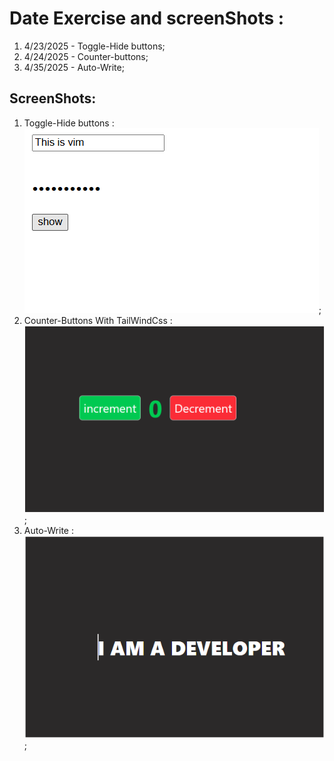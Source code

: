 # Date Exercise and screenShots : 
1. 4/23/2025 - Toggle-Hide buttons;
2. 4/24/2025 - Counter-buttons;
3. 4/35/2025 - Auto-Write;
## ScreenShots: 
1. Toggle-Hide buttons :![Toggle button screenshot](./src/HideShowButton/hide.png);
2. Counter-Buttons With TailWindCss : ![Counter button tailWindCss screenshot](./src/Counter/counter.png);
3. Auto-Write : ![Auto Write screenshot](./src/autoWrite/autoWrite.png);
